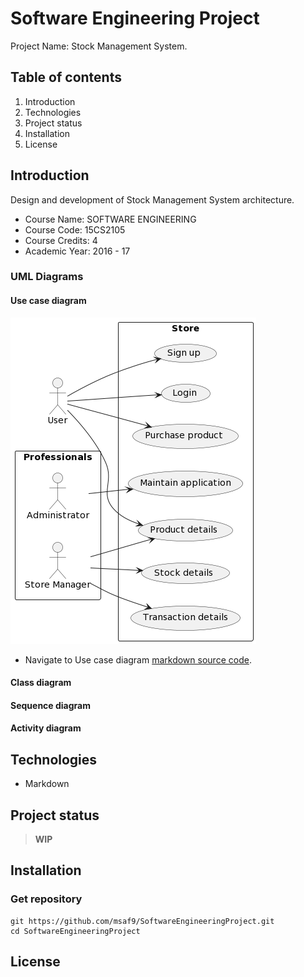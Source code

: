 # Software Engineering Project

Project Name: Stock Management System.

## Table of contents
1. Introduction
2. Technologies
3. Project status
4. Installation
5. License

## Introduction
Design and development of Stock Management System architecture.

- Course Name: SOFTWARE ENGINEERING
- Course Code: 15CS2105
- Course Credits: 4
- Academic Year: 2016 - 17

### UML Diagrams
#### Use case diagram
![Use case diagram](/resources/UseCaseDiagram.png)
- Navigate to Use case diagram [markdown source code](useCaseDiagram.iuml).
#### Class diagram

#### Sequence diagram

#### Activity diagram

## Technologies
- Markdown

## Project status
> **WIP**

## Installation
### Get repository
```git
git https://github.com/msaf9/SoftwareEngineeringProject.git
cd SoftwareEngineeringProject
```

## License
